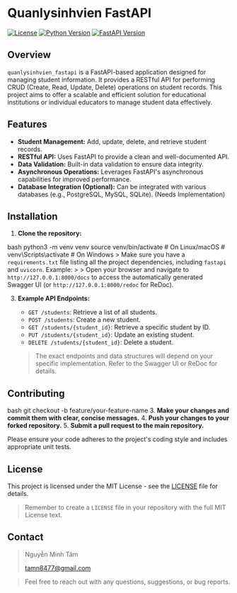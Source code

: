 # Quanlysinhvien FastAPI

[![License](https://img.shields.io/badge/License-MIT-blue.svg)](https://opensource.org/licenses/MIT)
[![Python Version](https://img.shields.io/badge/Python-3.9+-blue.svg)](https://www.python.org/downloads/release/python-390/)
[![FastAPI Version](https://img.shields.io/badge/FastAPI-0.70+-blue.svg)](https://fastapi.tiangolo.com/)

## Overview

`quanlysinhvien_fastapi` is a FastAPI-based application designed for managing student information. It provides a RESTful API for performing CRUD (Create, Read, Update, Delete) operations on student records. This project aims to offer a scalable and efficient solution for educational institutions or individual educators to manage student data effectively.

## Features

*   **Student Management:** Add, update, delete, and retrieve student records.
*   **RESTful API:**  Uses FastAPI to provide a clean and well-documented API.
*   **Data Validation:** Built-in data validation to ensure data integrity.
*   **Asynchronous Operations:** Leverages FastAPI's asynchronous capabilities for improved performance.
*   **Database Integration (Optional):** Can be integrated with various databases (e.g., PostgreSQL, MySQL, SQLite).  (Needs Implementation)

## Installation

1.  **Clone the repository:**

bash
    python3 -m venv venv
    source venv/bin/activate  # On Linux/macOS
    # venv\Scripts\activate  # On Windows
        > Make sure you have a `requirements.txt` file listing all the project dependencies, including `fastapi` and `uvicorn`.  Example:
    >
    >     Open your browser and navigate to `http://127.0.0.1:8000/docs` to access the automatically generated Swagger UI (or `http://127.0.0.1:8000/redoc` for ReDoc).

3.  **Example API Endpoints:**

    *   `GET /students`:  Retrieve a list of all students.
    *   `POST /students`:  Create a new student.
    *   `GET /students/{student_id}`: Retrieve a specific student by ID.
    *   `PUT /students/{student_id}`:  Update an existing student.
    *   `DELETE /students/{student_id}`: Delete a student.

    >  The exact endpoints and data structures will depend on your specific implementation.  Refer to the Swagger UI or ReDoc for details.

## Contributing

bash
    git checkout -b feature/your-feature-name
    3.  **Make your changes and commit them with clear, concise messages.**
4.  **Push your changes to your forked repository.**
5.  **Submit a pull request to the main repository.**

Please ensure your code adheres to the project's coding style and includes appropriate unit tests.

## License

This project is licensed under the MIT License - see the [LICENSE](LICENSE) file for details.

>  Remember to create a `LICENSE` file in your repository with the full MIT License text.

## Contact

> Nguyễn Minh Tâm
>
> tamn8477@gmail.com

> Feel free to reach out with any questions, suggestions, or bug reports.